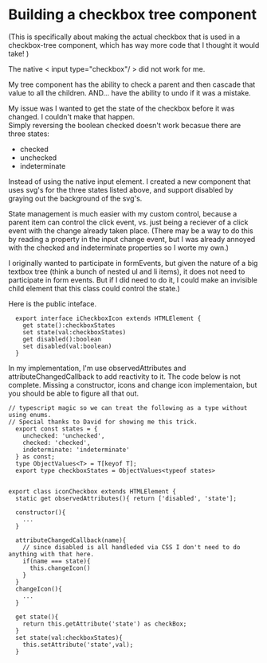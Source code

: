 # Building a checkbox tree component

(This is specifically about making the actual checkbox that is used in a checkbox-tree component, which has way more code that I thought it would take! )

The native &lt; input type="checkbox"/ &gt; did not work for me.

My tree component has the ability to check a parent and then cascade that value to all the children. AND... have the ability to undo if it was a mistake.

My issue was I wanted to get the state of the checkbox before it was changed. I couldn't make that happen.  
Simply reversing the boolean checked doesn't work becasue there are three states:

- checked
- unchecked
- indeterminate 

Instead of using the native input element.  I created a new component that uses svg's for the three states listed above, and support disabled by graying out the background of the svg's.

State management is much easier with my custom control, because a parent item can control the click event, vs. just being a reciever of a click event with the change already taken place.  (There may be a way to do this by reading a property in the input change event, but I was already annoyed with the checked and indeterminate properties so I worte my own.)

I originally wanted to participate in formEvents, but given the nature of a big textbox tree (think a bunch of nested ul and li items), it does not need to participate in form events. But if I did need to do it, I could make an invisible child element that this class could control the state.)

Here is the public inteface. 

```
  export interface iCheckboxIcon extends HTMLElement {
    get state():checkboxStates
    set state(val:checkboxStates)
    get disabled():boolean
    set disabled(val:boolean)
  }
```

In my implementation, I'm use observedAttributes and attributeChangedCallback to add reactivity to it.
The code below is not complete. Missing a constructor, icons and change icon implementaion, but you should be able to figure all that out.

```
// typescript magic so we can treat the following as a type without using enums.
// Special thanks to David for showing me this trick.
  export const states = {
    unchecked: 'unchecked',
    checked: 'checked',
    indeterminate: 'indeterminate'
  } as const;
  type ObjectValues<T> = T[keyof T];
  export type checkboxStates = ObjectValues<typeof states>


export class iconCheckbox extends HTMLElement {
  static get observedAttributes(){ return ['disabled', 'state'];
  
  constructor(){
    ...
  }
    
  attributeChangedCallback(name){
    // since disabled is all handleded via CSS I don't need to do anything with that here.
    if(name === state){
      this.changeIcon()
    }
  }
  changeIcon(){
    ...
  }

  get state(){
    return this.getAttribute('state') as checkBox;
  }
  set state(val:checkboxStates){
    this.setAttribute('state',val);
  }
  
  
```
